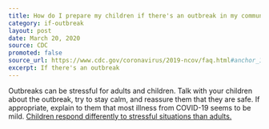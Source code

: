 ```yaml
---
title: How do I prepare my children if there's an outbreak in my community?
category: if-outbreak
layout: post
date: March 20, 2020
source: CDC
promoted: false
source_url: https://www.cdc.gov/coronavirus/2019-ncov/faq.html#anchor_1584388857241
excerpt: If there's an outbreak
---
```


Outbreaks can be stressful for adults and children. Talk with your children about the outbreak, try to stay calm, and reassure them that they are safe. If appropriate, explain to them that most illness from COVID-19 seems to be mild. [Children respond differently to stressful situations than adults.](https://www.cdc.gov/childrenindisasters/helping-children-cope.html)


